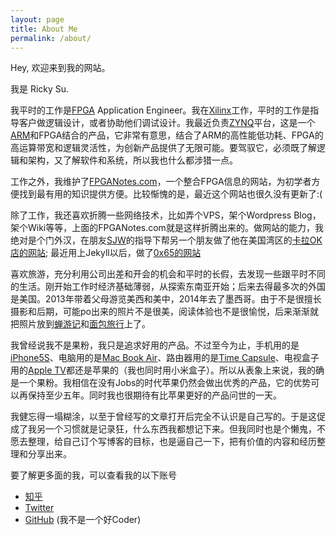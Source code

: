 ```yaml
---
layout: page
title: About Me
permalink: /about/
---
```


Hey, 欢迎来到我的网站。

我是 Ricky Su.

我平时的工作是[FPGA](http://zh.wikipedia.org/wiki/现场可编程逻辑门阵列) Application Engineer。我在[Xilinx](http://www.xilinx.com)工作，平时的工作是指导客户做逻辑设计，或者协助他们调试设计。我最近负责[ZYNQ](http://www.xilinx.com/zynq)平台，这是一个[ARM](http://www.arm.com)和FPGA结合的产品，它非常有意思，结合了ARM的高性能低功耗、FPGA的高运算带宽和逻辑灵活性，为创新产品提供了无限可能。要驾驭它，必须既了解逻辑和架构，又了解软件和系统，所以我也什么都涉猎一点。

工作之外，我维护了[FPGANotes.com](http://www.fpganotes.com)，一个整合FPGA信息的网站，为初学者方便找到最有用的知识提供方便。比较惭愧的是，最近这个网站也很久没有更新了:(

除了工作，我还喜欢折腾一些网络技术，比如弄个VPS，架个Wordpress Blog，架个Wiki等等，上面的FPGANotes.com就是这样折腾出来的。做网站的能力，我绝对是个门外汉，在朋友[SJW](http://cnsjw.cn)的指导下帮另一个朋友做了他在美国湾区的[卡拉OK店的网站](http://www.mboxkaraoke.com); 最近用上Jekyll以后，做了[0x65的网站](http://0x65geekspace.github.io)

喜欢旅游，充分利用公司出差和开会的机会和平时的长假，去发现一些跟平时不同的生活。刚开始工作时经济基础薄弱，从探索东南亚开始；后来去得最多次的外国是美国。2013年带着父母游览美西和美中，2014年去了墨西哥。由于不是很擅长摄影和后期，可能po出来的照片不是很美，阅读体验也不是很愉悦，后来渐渐就把照片放到[蝉游记](http://www.chanyouji.com)和[面包旅行](http://www.breadtrip.com)上了。

我曾经说我不是果粉，我只是追求好用的产品。不过至今为止，手机用的是[iPhone5S](http://www.apple.com/iphone-5s/specs/)、电脑用的是[Mac Book Air](http://support.apple.com/kb/SP683?viewlocale=en_US&locale=en_US)、路由器用的是[Time Capsule](http://support.apple.com/kb/sp627)、电视盒子用的[Apple TV](https://www.apple.com/appletv/)都还是苹果的（我也同时用小米盒子）。所以从表象上来说，我的确是一个果粉。我相信在没有Jobs的时代苹果仍然会做出优秀的产品，它的优势可以再保持至少五年。同时我也很期待有比苹果更好的产品问世的一天。

我健忘得一塌糊涂，以至于曾经写的文章打开后完全不认识是自己写的。于是这促成了我另一个习惯就是记录狂，什么东西我都想记下来。但我同时也是个懒鬼，不愿去整理，给自己订个写博客的目标，也是逼自己一下，把有价值的内容和经历整理和分享出来。

要了解更多面的我，可以查看我的以下账号

- [知乎](http://www.zhihu.com/people/rickysu)
- [Twitter](https://twitter.com/rickysu)
- [GitHub](https://github.com/imrickysu) (我不是一个好Coder)
